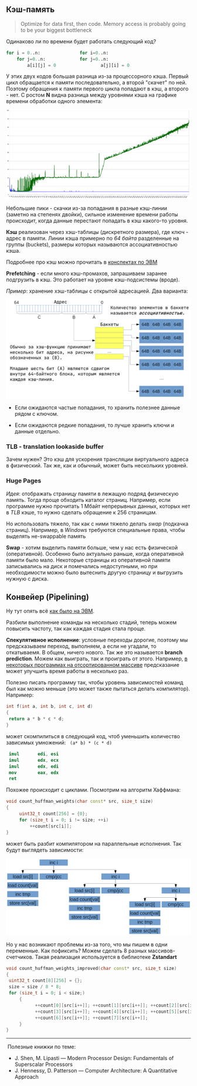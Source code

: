 ## Кэш-память
> Optimize for data first, then code. Memory access is probably going to be your biggest bottleneck

Одинаково ли по времени будет работать следующий код?

```python
for i = 0..n:				for i=0..n:
	for j=0..n:				for j=0..n:
		a[i][j] = 0 				a[j][i] = 0
```
У этих двух кодов большая разница из-за процессорного кэша. Первый цикл обращается к памяти последовательно, а второй "скачет" по ней. Поэтому обращения к памяти первого цикла попадают в кэш, а второго - нет. С ростом **N** видна разница между уровнями кэша на графике времени обработки одного элемента:

![Cache Hit Graph](./images/02.29_cache_hit_graph.png)

Небольшие пики - скачки из-за попадания в разные кэш-линии (заметно на степенях двойки), сильное изменение времени работы происходит, когда данные перестают попадать в кэш какого-то уровня.

**Кэш** реализован через хэш-таблицы (дискретного размера), где ключ - адрес в памяти.
Линии кэша примерно по *64 байта* разделенные на группы (buckets), размеры которых называются ассоциативностью кэша.

Подробнее про кэш  можно прочитать в [конспектах по ЭВМ](https://github.com/DespairedController/computer-architecture/blob/master/1_4/1_4.pdf) 

**Prefetching** - если много кэш-промахов, запрашиваем заранее подгрузить в кэш. Это работает на уровне кэш-подсистемы (вроде).

*Пример*: хранение хэш-таблицы с открытой адресацией. Два варианта: 

![Hash-Table](./images/02.29_hash_table.png)

- Если ожидаются частые попадания, то хранить полезнее данные рядом с ключом.

- Если ожидаются редкие попадания, то лучше хранить ключи и данные отдельно.

### TLB - translation lookaside buffer

Зачем нужен? Это кэш для ускорения трансляции виртуального адреса в физический. Так же, как и обычный, может быть нескольких уровней.

### Huge Pages

*Идея*: отображать страницу памяти в лежащую подряд физическую память. Тогда проще обходить каталог страниц. Например, если программе нужно прочитать 1 Мбайт непрерывных данных, которых нет в *TLB* кэше, то нужно сделать обращение к 256 страницам.

Но использовать тяжело, так как с ними тяжело делать *swap* (подкачка страниц). Например, в *Windows* требуются специальные права, чтобы выделять не-swappable память

**Swap** - хотим выделить памяти больше, чем у нас есть физической (оперативной). Особенно было актуально раньше, когда оперативной памяти было мало. Некоторые страницы из оперативной памяти записывались на диск и помечались недоступными, но при необходимости можно было вытеснить другую страницу и выгрузить нужную с диска.


## Конвейер (Pipelining)

Ну тут опять всё [как было на ЭВМ](https://github.com/DespairedController/computer-architecture/blob/master/2_3-4/2_3-4.pdf).

Разбили выполнение команды на несколько стадий, теперь можем повысить частоту, так как каждая стадия стала проще.

**Спекулятивное исполнение**: условные переходы дорогие, поэтому мы предсказываем переход, выполняем, а если не угадали, то откатываемя. В общем, ничего нового. Так же это называется **branch prediction**.
Можем как выиграть, так и проиграть от этого. Например, [в некоторых программах на отсортированном массиве](https://stackoverflow.com/questions/11227809/why-is-processing-a-sorted-array-faster-than-processing-an-unsorted-array) предсказание может улучшить время работы в несколько раз.

Полезно писать программу так, чтобы уровень зависимостей команд был как можно меньше (это может также пытаться делать компилятор). Например:

```c++
int f(int a, int b, int c, int d)
{
 return a * b * c * d;
}
```

может скомпилиться в следующий код, чтоб уменьшить количество зависимых умножений:
` (a* b) * (c * d)`

```nasm
 imul		edi, esi
 imul		edx, ecx
 imul		edx, edi
 mov		eax, edx
 ret
```

Похожее происходит с циклами. Посмотрим на алгоритм Хаффмана:

 ```c++
void count_huffman_weights(char const* src, size_t size)
{
      uint32_t count[256] = {0};
      for (size_t i = 0; i != size; ++i)
          ++count[src[i]];
}
 ```

может быть разбит компилятором на параллельные исполнения. Так будут выглядеть зависимости:

![Dependencies](./images/02.29_dependencies.png)


Но у нас возникают проблемы из-за того, что мы пишем в одни переменные. Как пофиксить? Можем сделать 8 разных массивов-счетчиков. Такая реализация используется в библиотеке **Zstandart**

```c++
void count_huffman_weights_improved(char const* src, size_t size)
{
 uint32_t count[8][256] = {};
 size = size / 8 * 8;
 for (size_t i = 0; i < size;)
     {
           ++count[0][src[i++]]; ++count[1][src[i++]]; ++count[2][src[i++]];
           ++count[3][src[i++]]; ++count[4][src[i++]]; ++count[5][src[i++]];
           ++count[6][src[i++]]; ++count[7][src[i++]];
     }
}
```

-----------
​	Полезные книжки по теме:

- J. Shen, M. Lipasti — Modern Processor Design: Fundamentals of Superscalar Processors
- J. Hennessy, D. Patterson — Computer Architecture: A Quantitative Approach

